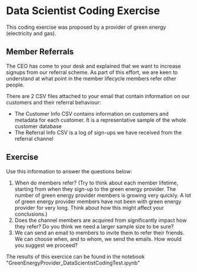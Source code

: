 # Data Scientist Coding Exercise

This coding exercise was proposed by a provider of green energy (electricity and gas). 

## Member Referrals

The CEO has come to your desk and explained that we want to increase signups from our referral scheme. As part of this effort, we are keen to understand at what point in the member lifecycle members refer other people. 

There are 2 CSV files attached to your email that contain information on our customers and their referral behaviour:

   - The Customer Info CSV contains information on customers and metadata for each customer. It is a representative sample of the whole customer database
   - The Referral Info CSV is a log of sign-ups we have received from the referral channel

## Exercise 

Use this information to answer the questions below:

 1. When do members refer? (Try to think about each member lifetime, starting from when they sign-up to the green energy provider. The number of green energy provider members is growing very quickly. A lot of green energy provider members have not been with green energy provider for very long. Think about how this might affect your conclusions.)
 2. Does the channel members are acquired from significantly impact how they refer? Do you think we need a larger sample size to be sure?
 3. We can send an email to members to invite them to refer their friends. We can choose when, and to whom, we send the emails. How would you suggest we proceed?
 
 
The results of this exercice can be found in the notebook "GreenEnergyProvider_DataScientistCodingTest.ipynb"
